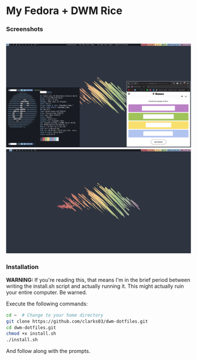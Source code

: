 # My Fedora + DWM Rice

### Screenshots
![](./assets/rice1.png)
![](./assets/rice2.png)
---
### Installation
**WARNING:** If you're reading this, that means I'm in the brief period between writing the install.sh script and actually running it. This might actually ruin your entire computer. Be warned.

Execute the following commands:
```sh
cd ~  # Change to your home directory
git clone https://github.com/clarks03/dwm-dotfiles.git
cd dwm-dotfiles.git
chmod +x install.sh
./install.sh
```

And follow along with the prompts.
